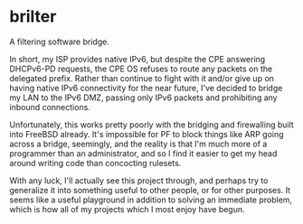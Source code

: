 brilter
=======

A filtering software bridge.

In short, my ISP provides native IPv6, but despite the CPE answering DHCPv6-PD requests, the CPE OS refuses to route any packets on the delegated prefix.  Rather than continue to fight with it and/or give up on having native IPv6 connectivity for the near future, I've decided to bridge my LAN to the IPv6 DMZ, passing only IPv6 packets and prohibiting any inbound connections.

Unfortunately, this works pretty poorly with the bridging and firewalling built into FreeBSD already.  It's impossible for PF to block things like ARP going across a bridge, seemingly, and the reality is that I'm much more of a programmer than an administrator, and so I find it easier to get my head around writing code than concocting rulesets.

With any luck, I'll actually see this project through, and perhaps try to generalize it into something useful to other people, or for other purposes.  It seems like a useful playground in addition to solving an immediate problem, which is how all of my projects which I most enjoy have begun.
